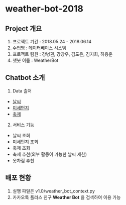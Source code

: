 # weather-bot-2018

## Project 개요 
1. 프로젝트 기간 : 2018.05.24 - 2018.06.14
2. 수업명 : 데이터베이스 시스템
3. 프로젝트 팀원 : 강병권, 강창우, 김도은, 김지희, 하용운
4. 챗봇 이름 : WeatherBot

## Chatbot 소개
1. Data 출처
  - [날씨](http://www.weather.go.kr/weather/forecast/mid-term_01.jsp) 
  - [미세먼지](http://aqicn.org/city/seoul/kr/)
  - [축제](https://search.naver.com/search.naver?where=nexearch&sm=top_hty&fbm=1&ie=utf8&query=%EC%B6%95%EC%A0%9C)
2. 서비스 기능
  - 날씨 조회
  - 미세먼지 조회
  - 축제 조회
  - 축제 추천(외부 활동이 가능한 날씨 제한)
  - 옷차림 추천
 
## 배포 현황
1. 실행 파일은 v1.0/weather_bot_context.py
2. 카카오톡 플러스 친구 **Weather Bot** 을 검색하여 이용 가능
